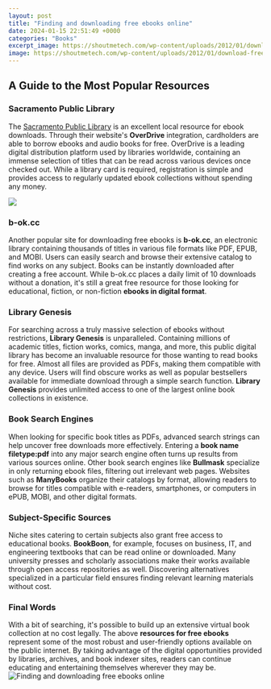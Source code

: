 ```yaml
---
layout: post
title: "Finding and downloading free ebooks online"
date: 2024-01-15 22:51:49 +0000
categories: "Books"
excerpt_image: https://shoutmetech.com/wp-content/uploads/2012/01/download-free-ebooks.jpg
image: https://shoutmetech.com/wp-content/uploads/2012/01/download-free-ebooks.jpg
---
```


## A Guide to the Most Popular Resources
### Sacramento Public Library
The [Sacramento Public Library](https://store.fi.io.vn/chihuahuas-king-chihuahua-wearing-crownqueen-chihuahua-dog-302-chihuahua-dog) is an excellent local resource for ebook downloads. Through their website's **OverDrive** integration, cardholders are able to borrow ebooks and audio books for free. OverDrive is a leading digital distribution platform used by libraries worldwide, containing an immense selection of titles that can be read across various devices once checked out. While a library card is required, registration is simple and provides access to regularly updated ebook collections without spending any money. 

![](https://www.tricksgalaxy.com/wp-content/uploads/2017/01/eBook-Download-Sites-for-Free-1.jpg)
### b-ok.cc
Another popular site for downloading free ebooks is **b-ok.cc**, an electronic library containing thousands of titles in various file formats like PDF, EPUB, and MOBI. Users can easily search and browse their extensive catalog to find works on any subject. Books can be instantly downloaded after creating a free account. While b-ok.cc places a daily limit of 10 downloads without a donation, it's still a great free resource for those looking for educational, fiction, or non-fiction **ebooks in digital format**. 
### Library Genesis
For searching across a truly massive selection of ebooks without restrictions, **Library Genesis** is unparalleled. Containing millions of academic titles, fiction works, comics, manga, and more, this public digital library has become an invaluable resource for those wanting to read books for free. Almost all files are provided as PDFs, making them compatible with any device. Users will find obscure works as well as popular bestsellers available for immediate download through a simple search function. **Library Genesis** provides unlimited access to one of the largest online book collections in existence.
### Book Search Engines 
When looking for specific book titles as PDFs, advanced search strings can help uncover free downloads more effectively. Entering a **book name filetype:pdf** into any major search engine often turns up results from various sources online. Other book search engines like **Bullmask** specialize in only returning ebook files, filtering out irrelevant web pages. Websites such as **ManyBooks** organize their catalogs by format, allowing readers to browse for titles compatible with e-readers, smartphones, or computers in ePUB, MOBI, and other digital formats. 
### Subject-Specific Sources
Niche sites catering to certain subjects also grant free access to educational books. **BookBoon**, for example, focuses on business, IT, and engineering textbooks that can be read online or downloaded. Many university presses and scholarly associations make their works available through open access repositories as well. Discovering alternatives specialized in a particular field ensures finding relevant learning materials without cost.
### Final Words
With a bit of searching, it's possible to build up an extensive virtual book collection at no cost legally. The above **resources for free ebooks** represent some of the most robust and user-friendly options available on the public internet. By taking advantage of the digital opportunities provided by libraries, archives, and book indexer sites, readers can continue educating and entertaining themselves wherever they may be.
![Finding and downloading free ebooks online](https://shoutmetech.com/wp-content/uploads/2012/01/download-free-ebooks.jpg)